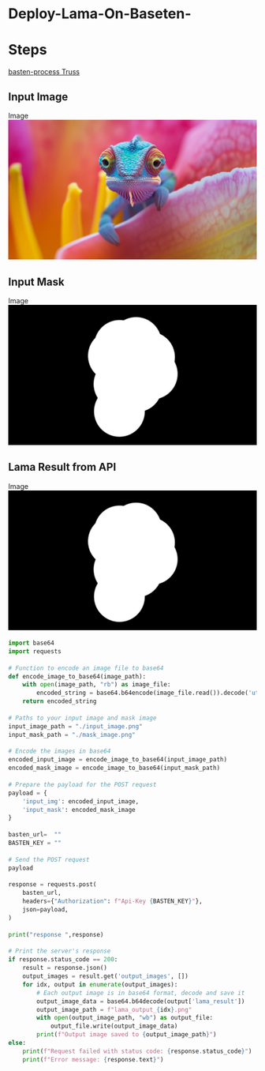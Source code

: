 # Deploy-Lama-On-Baseten-

# Steps
[basten-process Truss](https://app.baseten.co/models/deploy)


## Input Image 
Image ![screenshot](./input_image.png)
## Input Mask 
Image ![screenshot](./mask_image.png)

## Lama Result from API 
Image ![screenshot](./mask_image.png)


```python 
import base64
import requests

# Function to encode an image file to base64
def encode_image_to_base64(image_path):
    with open(image_path, "rb") as image_file:
        encoded_string = base64.b64encode(image_file.read()).decode('utf-8')
    return encoded_string

# Paths to your input image and mask image
input_image_path = "./input_image.png"
input_mask_path = "./mask_image.png"

# Encode the images in base64
encoded_input_image = encode_image_to_base64(input_image_path)
encoded_mask_image = encode_image_to_base64(input_mask_path)

# Prepare the payload for the POST request
payload = {
    'input_img': encoded_input_image,
    'input_mask': encoded_mask_image
}

basten_url=  ""
BASTEN_KEY = ""

# Send the POST request
payload

response = requests.post(
    basten_url,
    headers={"Authorization": f"Api-Key {BASTEN_KEY}"},
    json=payload,
)

print("response ",response)

# Print the server's response
if response.status_code == 200:
    result = response.json()
    output_images = result.get('output_images', [])
    for idx, output in enumerate(output_images):
        # Each output image is in base64 format, decode and save it
        output_image_data = base64.b64decode(output['lama_result'])
        output_image_path = f"lama_output_{idx}.png"
        with open(output_image_path, "wb") as output_file:
            output_file.write(output_image_data)
        print(f"Output image saved to {output_image_path}")
else:
    print(f"Request failed with status code: {response.status_code}")
    print(f"Error message: {response.text}")

```


